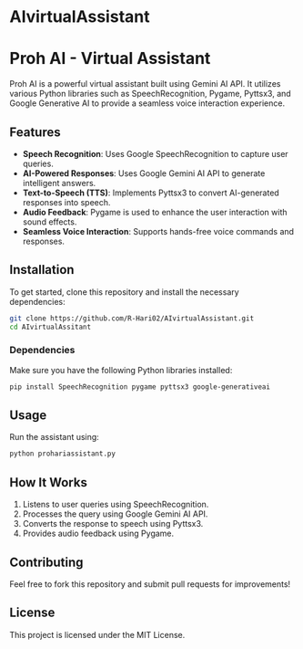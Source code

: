 # AIvirtualAssistant
# Proh AI - Virtual Assistant

Proh AI is a powerful virtual assistant built using Gemini AI API. It utilizes various Python libraries such as SpeechRecognition, Pygame, Pyttsx3, and Google Generative AI to provide a seamless voice interaction experience.

## Features
- **Speech Recognition**: Uses Google SpeechRecognition to capture user queries.
- **AI-Powered Responses**: Uses Google Gemini AI API to generate intelligent answers.
- **Text-to-Speech (TTS)**: Implements Pyttsx3 to convert AI-generated responses into speech.
- **Audio Feedback**: Pygame is used to enhance the user interaction with sound effects.
- **Seamless Voice Interaction**: Supports hands-free voice commands and responses.

## Installation
To get started, clone this repository and install the necessary dependencies:

```bash
git clone https://github.com/R-Hari02/AIvirtualAssistant.git
cd AIvirtualAssitant

```

### Dependencies
Make sure you have the following Python libraries installed:
```bash
pip install SpeechRecognition pygame pyttsx3 google-generativeai
```

## Usage
Run the assistant using:
```bash
python prohariassistant.py
```

## How It Works
1. Listens to user queries using SpeechRecognition.
2. Processes the query using Google Gemini AI API.
3. Converts the response to speech using Pyttsx3.
4. Provides audio feedback using Pygame.

## Contributing
Feel free to fork this repository and submit pull requests for improvements!

## License
This project is licensed under the MIT License.

